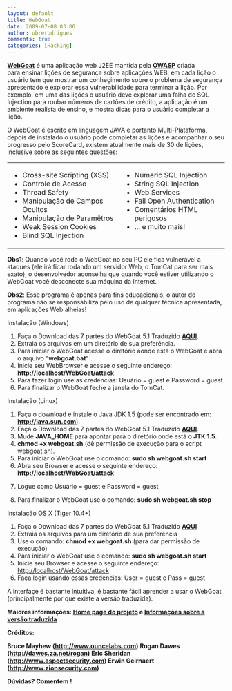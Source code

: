 ```yaml
---
layout: default
title: WebGoat
date: 2009-07-08 03:06
author: obrerodrigues
comments: true
categories: [Hacking]
---
```

<strong><a href="http://www.owasp.org/index.php/Category:OWASP_WebGoat_Project" target="_blank">WebGoat</a></strong> é uma aplicação web J2EE mantida pela <strong><a href="http://www.owasp.org/" target="_blank">OWASP</a></strong> criada para ensinar lições de segurança sobre aplicações WEB, em cada lição o usuário tem que mostrar um conheçimento sobre o problema de segurança apresentado e explorar essa vulnerabilidade para terminar a lição. Por exemplo, em uma das lições o usuário deve explorar uma falha de SQL Injection para roubar números de cartões de crédito, a aplicação é um ambiente realista de ensino, e mostra dicas para o usuário completar a lição.

O WebGoat é escrito em linguagem JAVA e portanto Multi-Plataforma, depois de instalado o usuário pode completar as lições e acompanhar o seu progresso pelo ScoreCard, existem atualmente mais de 30 de lições, inclusive sobre as seguintes questões:

<!--more-->
<table border="0">
<tbody>
<tr>
<td valign="top">
<ul>
	<li>Cross-site Scripting (XSS)</li>
	<li>Controle de Acesso</li>
	<li>Thread Safety</li>
	<li>Manipulação de Campos Ocultos</li>
	<li>Manipulação de Paramêtros</li>
	<li>Weak Session Cookies</li>
	<li>Blind SQL Injection</li>
</ul>
</td>
<td valign="top">
<ul>
	<li>Numeric SQL Injection</li>
	<li>String SQL Injection</li>
	<li>Web Services</li>
	<li>Fail Open Authentication</li>
	<li>Comentários HTML perigosos</li>
	<li>... e muito mais!</li>
</ul>
</td>
</tr>
</tbody>
</table>
<p style="text-align:left;"><strong>Obs1</strong>: Quando você roda o WebGoat no seu PC ele fica vulnerável a ataques (ele irá ficar rodando um servidor Web, o TomCat para ser mais exato), o desenvolvedor aconselha que quando você estiver utilizando o WebGoat você desconecte sua máquina da Internet.
<p style="text-align:left;"><strong>Obs2</strong>: Esse programa é apenas para fins educacionais, o autor do programa não se responsabiliza pelo uso de qualquer técnica apresentada, em aplicações Web alheias!


Instalação (Windows)
<ol>
	<li>
Faça o Download das 7 partes do WebGoat 5.1 Traduzido <a href="http://code.google.com/p/webgoat-ptbr/downloads/list" target="_blank"><strong>AQUI</strong></a>.</div></li>
	<li>
Extraia os arquivos em um diretório de sua preferência.</div></li>
	<li>
Para iniciar o WebGoat acesse o diretório aonde está o WebGoat e abra o arquivo "<strong>webgoat.bat</strong>" .</div></li>
	<li>
Inicie seu WebBrowser e acesse o seguinte endereço: <a href="http://localhost/WebGoat/attack"><strong>http://localhost/WebGoat/attack</strong></a></div></li>
	<li>
Para fazer login use as credencias: Usuário = guest e Password = guest</div></li>
	<li>
Para finalizar o WebGoat feche a janela do TomCat.</div></li>
</ol>

Instalação (Linux)
<ol>
	<li>
Faça o download e instale o Java JDK 1.5 (pode ser encontrado em:<strong> </strong><a href="http://java.sun.com"><strong>http://java.sun.com</strong></a>).</div></li>
	<li>
Faça o Download das 7 partes do WebGoat 5.1 Traduzido <a href="http://code.google.com/p/webgoat-ptbr/downloads/list" target="_blank"><strong>AQUI</strong></a>.</div></li>
	<li>
Mude <strong>JAVA_HOME</strong> para apontar para o diretório onde está o <strong>JTK 1.5</strong>.</div></li>
	<li>
<strong>chmod +x webgoat.sh</strong> (dê permissão de execução para o script webgoat.sh).</div></li>
	<li>
Para iniciar o WebGoat use o comando: <strong>sudo sh webgoat.sh start</strong></div></li>
	<li>
Abra seu Browser e acesse o seguinte endereço: <a href="http://localhost/WebGoat/attack"><strong>http://localhost/WebGoat/attack</strong></a></div></li>
	<li>
<p style="text-align:left;">Logue como Usuário = guest e Password = guest
</li>
	<li>
<p style="text-align:left;">Para finalizar o WebGoat use o comando: <strong>sudo sh webgoat.sh stop</strong>
</li>
</ol>

Instalação OS X (Tiger 10.4+)
<ol>
	<li>
Faça o Download das 7 partes do WebGoat 5.1 Traduzido <a href="http://code.google.com/p/webgoat-ptbr/downloads/list" target="_blank"><strong>AQUI</strong></a></div></li>
	<li>
Extraia os arquivos para um diretório de sua preferência</div></li>
	<li>
Use o comando: <strong>chmod +x webgoat.sh</strong> (para dar permissão de execução)</div></li>
	<li>
Para iniciar o WebGoat use o comando: <strong>sudo sh webgoat.sh start</strong></div></li>
	<li>
Inicie seu Browser e acesse o seguinte endereço: <a href="http://localhost/WebGoat/attack">http://localhost/WebGoat/attack</a></div></li>
	<li>
Faça login usando essas credencias: User = guest e Pass = guest</div></li>
</ol>
<p style="text-align:left;">
<p style="text-align:left;">A interfaçe é bastante intuitiva, é bastante fácil aprender a usar o WebGoat (principalmente por que existe a versão traduzida).
<p style="text-align:left;"><strong>Maiores informações: </strong><strong><a href="http://www.owasp.org/index.php/Category:OWASP_WebGoat_Project" target="_blank">Home page do projeto</a> e </strong><strong><a href="http://softwareseguro.blogspot.com/2008/05/webgoat-51-em-portugus.html" target="_blank">Informações sobre a versão traduzida</a></strong>
<p style="text-align:left;"><strong>Créditos: </strong>
<p style="text-align:left;"><strong>Bruce Mayhew (</strong><a href="http://www.ouncelabs.com"><strong>http://www.ouncelabs.com</strong></a><strong>)
Rogan Dawes (</strong><a href="http://dawes.za.net/rogan"><strong>http://dawes.za.net/rogan</strong></a><strong>)
Eric Sheridan (</strong><a href="http://www.aspectsecurity.com"><strong>http://www.aspectsecurity.com</strong></a><strong>)
Erwin Geirnaert (</strong><a href="http://www.zionsecurity.com"><strong>http://www.zionsecurity.com</strong></a><strong>)</strong>
<p style="text-align:left;"><strong>Dúvidas? Comentem !</strong>
